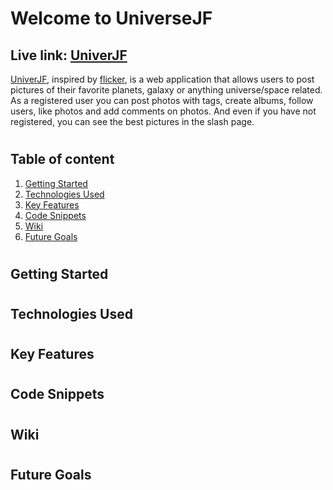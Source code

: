 # Welcome to UniverseJF

## Live link: [UniverJF](#)

[UniverJF](#), inspired by [flicker](https://www.flickr.com/), is a web application that allows users to post pictures of their favorite planets, galaxy or anything universe/space related. As a registered user you can post photos with tags, create albums, follow users, like photos and add comments on photos. And even if you have not registered, you can see the best pictures in the slash page.

#
## Table of content
1. [Getting Started](https://github.com/JeffersonGarcia15/UniverseJF#getting-started)
2. [Technologies Used](https://github.com/JeffersonGarcia15/UniverseJF#technologies-used)
3. [Key Features](https://github.com/JeffersonGarcia15/UniverseJF#key-features)
4. [Code Snippets](https://github.com/JeffersonGarcia15/UniverseJF#code-snippets)
5. [Wiki](https://github.com/JeffersonGarcia15/UniverseJF#wikii)
6. [Future Goals](https://github.com/JeffersonGarcia15/UniverseJF#future-goals)

#
## Getting Started

#
## Technologies Used

#
## Key Features

#
## Code Snippets

#
## Wiki

# 
## Future Goals
